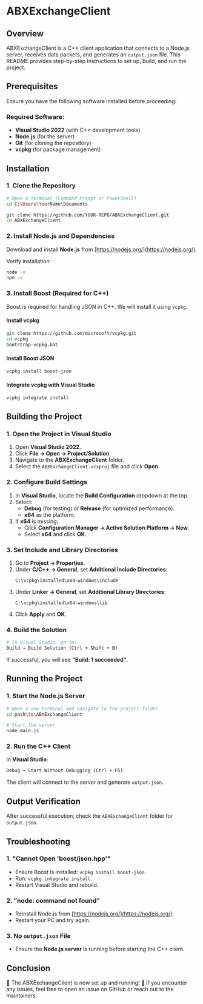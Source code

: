 # ABXExchangeClient

## Overview
ABXExchangeClient is a C++ client application that connects to a Node.js server, receives data packets, and generates an `output.json` file. This README provides step-by-step instructions to set up, build, and run the project.

## Prerequisites
Ensure you have the following software installed before proceeding:

### Required Software:
- **Visual Studio 2022** (with C++ development tools)
- **Node.js** (for the server)
- **Git** (for cloning the repository)
- **vcpkg** (for package management)

## Installation

### 1. Clone the Repository
```sh
# Open a terminal (Command Prompt or PowerShell)
cd C:\Users\YourName\Documents

git clone https://github.com/YOUR-REPO/ABXExchangeClient.git
cd ABXExchangeClient
```

### 2. Install Node.js and Dependencies
Download and install **Node.js** from [https://nodejs.org/](https://nodejs.org/).

Verify installation:
```sh
node -v
npm -v
```

### 3. Install Boost (Required for C++)
Boost is required for handling JSON in C++. We will install it using `vcpkg`.

#### Install vcpkg
```sh
git clone https://github.com/microsoft/vcpkg.git
cd vcpkg
bootstrap-vcpkg.bat
```

#### Install Boost JSON
```sh
vcpkg install boost-json
```

#### Integrate vcpkg with Visual Studio
```sh
vcpkg integrate install
```

## Building the Project

### 1. Open the Project in Visual Studio
1. Open **Visual Studio 2022**.
2. Click **File → Open → Project/Solution**.
3. Navigate to the **ABXExchangeClient** folder.
4. Select the `ABXExchangeClient.vcxproj` file and click **Open**.

### 2. Configure Build Settings
1. In **Visual Studio**, locate the **Build Configuration** dropdown at the top.
2. Select:
   - **Debug** (for testing) or **Release** (for optimized performance).
   - **x64** as the platform.
3. If **x64** is missing:
   - Click **Configuration Manager → Active Solution Platform → New**.
   - Select **x64** and click **OK**.

### 3. Set Include and Library Directories
1. Go to **Project → Properties**.
2. Under **C/C++ → General**, set **Additional Include Directories**:
   ```
   C:\vcpkg\installed\x64-windows\include
   ```
3. Under **Linker → General**, set **Additional Library Directories**:
   ```
   C:\vcpkg\installed\x64-windows\lib
   ```
4. Click **Apply** and **OK**.

### 4. Build the Solution
```sh
# In Visual Studio, go to:
Build → Build Solution (Ctrl + Shift + B)
```
If successful, you will see **"Build: 1 succeeded"**.

## Running the Project

### 1. Start the Node.js Server
```sh
# Open a new terminal and navigate to the project folder
cd path\to\ABXExchangeClient

# Start the server
node main.js
```

### 2. Run the C++ Client
In **Visual Studio**:
```sh
Debug → Start Without Debugging (Ctrl + F5)
```
The client will connect to the server and generate `output.json`.

## Output Verification
After successful execution, check the `ABXExchangeClient` folder for `output.json`.

## Troubleshooting

### 1. "Cannot Open 'boost/json.hpp'"
- Ensure Boost is installed: `vcpkg install boost-json`.
- Run: `vcpkg integrate install`.
- Restart Visual Studio and rebuild.

### 2. "node: command not found"
- Reinstall Node.js from [https://nodejs.org/](https://nodejs.org/).
- Restart your PC and try again.

### 3. No `output.json` File
- Ensure the **Node.js server** is running before starting the C++ client.

## Conclusion
🎉 The ABXExchangeClient is now set up and running! 🚀 If you encounter any issues, feel free to open an issue on GitHub or reach out to the maintainers.

